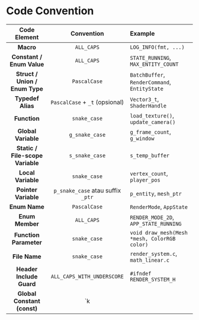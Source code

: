 # Code Convention

| Code Element | Convention | Example |
|:-------------:|:-----------:|:--------|
| **Macro** | `ALL_CAPS` | `LOG_INFO(fmt, ...)` |
| **Constant / Enum Value** | `ALL_CAPS` | `STATE_RUNNING`, `MAX_ENTITY_COUNT` |
| **Struct / Union / Enum Type** | `PascalCase` | `BatchBuffer`, `RenderCommand`, `EntityState` |
| **Typedef Alias** | `PascalCase` + `_t` (opsional) | `Vector3_t`, `ShaderHandle` |
| **Function** | `snake_case` | `load_texture()`, `update_camera()` |
| **Global Variable** | `g_snake_case` | `g_frame_count`, `g_window` |
| **Static / File-scope Variable** | `s_snake_case` | `s_temp_buffer` |
| **Local Variable** | `snake_case` | `vertex_count`, `player_pos` |
| **Pointer Variable** | `p_snake_case` atau suffix `_ptr` | `p_entity`, `mesh_ptr` |
| **Enum Name** | `PascalCase` | `RenderMode`, `AppState` |
| **Enum Member** | `ALL_CAPS` | `RENDER_MODE_2D`, `APP_STATE_RUNNING` |
| **Function Parameter** | `snake_case` | `void draw_mesh(Mesh *mesh, ColorRGB color)` |
| **File Name** | `snake_case` | `render_system.c`, `math_linear.c` |
| **Header Include Guard** | `ALL_CAPS_WITH_UNDERSCORE` | `#ifndef RENDER_SYSTEM_H` |
| **Global Constant (const)** | `k
